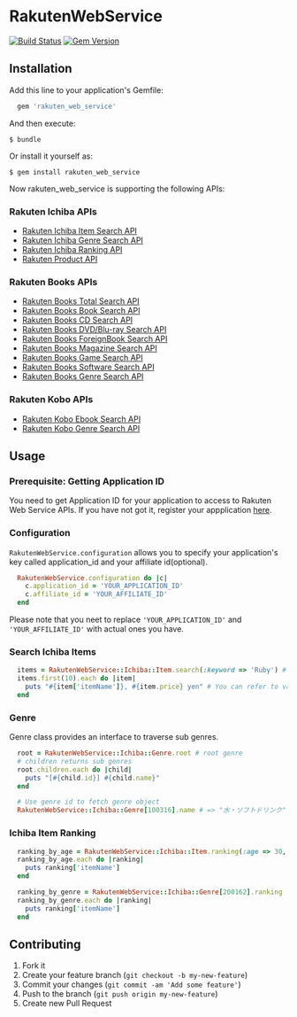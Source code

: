 # RakutenWebService

[![Build Status](https://travis-ci.org/rakuten-ws/rws-ruby-sdk.png?branch=master)](https://travis-ci.org/rakuten-ws/rws-ruby-sdk) [![Gem Version](https://badge.fury.io/rb/rakuten_web_service.png)](http://badge.fury.io/rb/rakuten_web_service)


## Installation

Add this line to your application's Gemfile:

```ruby
  gem 'rakuten_web_service'
```

And then execute:

    $ bundle

Or install it yourself as:

    $ gem install rakuten_web_service


Now rakuten\_web\_service is supporting the following APIs:

### Rakuten Ichiba APIs

* [Rakuten Ichiba Item Search API](http://webservice.rakuten.co.jp/api/ichibaitemsearch/)
* [Rakuten Ichiba Genre Search API](http://webservice.rakuten.co.jp/api/ichibagenresearch/)
* [Rakuten Ichiba Ranking API](http://webservice.rakuten.co.jp/api/ichibaitemranking/)
* [Rakuten Product API](http://webservice.rakuten.co.jp/api/productsearch/)


### Rakuten Books APIs

* [Rakuten Books Total Search API](http://webservice.rakuten.co.jp/api/bookstotalsearch/)
* [Rakuten Books Book Search API](http://webservice.rakuten.co.jp/api/booksbooksearch/)
* [Rakuten Books CD Search API](http://webservice.rakuten.co.jp/api/bookscdsearch/)
* [Rakuten Books DVD/Blu-ray Search API](http://webservice.rakuten.co.jp/api/booksdvdsearch/)
* [Rakuten Books ForeignBook Search API](http://webservice.rakuten.co.jp/api/booksforeignbooksearch/)
* [Rakuten Books Magazine Search API](http://webservice.rakuten.co.jp/api/booksmagazinesearch/)
* [Rakuten Books Game Search API](http://webservice.rakuten.co.jp/api/booksgamesearch/)
* [Rakuten Books Software Search API](http://webservice.rakuten.co.jp/api/bookssoftwaresearch/)
* [Rakuten Books Genre Search API](http://webservice.rakuten.co.jp/api/booksgenresearch/)

### Rakuten Kobo APIs

* [Rakuten Kobo Ebook Search API](http://webservice.rakuten.co.jp/api/koboebooksearch/)
* [Rakuten Kobo Genre Search API](http://webservice.rakuten.co.jp/api/kobogenresearch/)

## Usage

### Prerequisite: Getting Application ID

You need to get Application ID for your application to access to Rakuten Web Service APIs. 
If you have not got it, register your appplication [here](https://webservice.rakuten.co.jp/app/create). 

### Configuration

`RakutenWebService.configuration` allows you to specify your application's key called application\_id and your affiliate id(optional).

```ruby
  RakutenWebService.configuration do |c|
    c.application_id = 'YOUR_APPLICATION_ID'
    c.affiliate_id = 'YOUR_AFFILIATE_ID'
  end
```

Please note that you neet to replace `'YOUR_APPLICATION_ID'` and `'YOUR_AFFILIATE_ID'` with actual ones you have.

### Search Ichiba Items

```ruby
  items = RakutenWebService::Ichiba::Item.search(:keyword => 'Ruby') # This returns Enumerable object
  items.first(10).each do |item|
    puts "#{item['itemName']}, #{item.price} yen" # You can refer to values as well as Hash.
  end
```

### Genre

Genre class provides an interface to traverse sub genres.

```ruby
  root = RakutenWebService::Ichiba::Genre.root # root genre
  # children returns sub genres
  root.children.each do |child|
    puts "[#{child.id}] #{child.name}"
  end

  # Use genre id to fetch genre object
  RakutenWebService::Ichiba::Genre[100316].name # => "水・ソフトドリンク"
```


### Ichiba Item Ranking

```ruby
  ranking_by_age = RakutenWebService::Ichiba::Item.ranking(:age => 30, :sex => 1) # returns the TOP 30 items for Male in 30s
  ranking_by_age.each do |ranking|
    puts ranking['itemName']
  end

  ranking_by_genre = RakutenWebService::Ichiba::Genre[200162].ranking　# the TOP 30 items in "水・ソフトドリンク" genre
  ranking_by_genre.each do |ranking|
    puts ranking['itemName']
  end
```

## Contributing

1. Fork it
2. Create your feature branch (`git checkout -b my-new-feature`)
3. Commit your changes (`git commit -am 'Add some feature'`)
4. Push to the branch (`git push origin my-new-feature`)
5. Create new Pull Request
